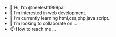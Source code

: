 - 👋 Hi, I’m @neelesh1999pal
- 👀 I’m interested in web development.
- 🌱 I’m currently learning html,css,php,java script..
- 💞️ I’m looking to collaborate on ...
- 📫 How to reach me ...

<!---
neelesh1999pal/neelesh1999pal is a ✨ special ✨ repository because its `README.md` (this file) appears on your GitHub profile.
You can click the Preview link to take a look at your changes.
--->
